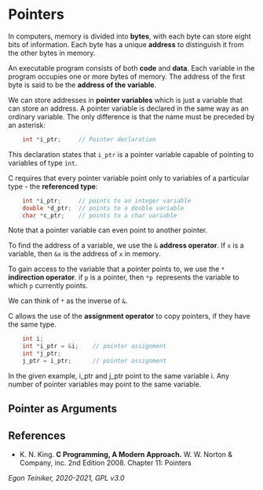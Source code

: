 # Pointers

In computers, memory is divided into **bytes**, with each byte can store eight bits of information.
Each byte has a unique **address** to distinguish it from the other bytes in memory.

An executable program consists of both **code** and **data**. Each variable in the program occupies one or
more bytes of memory. The address of the first byte is said to be the **address of the variable**.

We can store addresses in **pointer variables** which is just a variable that can store an address.
A pointer variable is declared in the same way as an ordinary variable. The only difference is that the name
must be preceded by an asterisk:
```C
    int *i_ptr;     // Pointer declaration
```
This declaration states that `i_ptr` is a pointer variable capable of pointing to variables of type `int`.

C requires that every pointer variable point only to variables of a particular type - the **referenced type**:
```C
    int *i_ptr;     // points to an integer variable
    double *d_ptr;  // points to a double variable 
    char *c_ptr;    // points to a char variable
```
Note that a pointer variable can even point to another pointer.

To find the address of a variable, we use the `&` **address operator**. 
If `x` is a variable, then `&x` is the address of `x` in memory.

To gain access to the variable that a pointer points to, we use the `*` **indirection operator**.
if `p` is a pointer, then `*p `represents the variable to which `p` currently points.

We can think  of `*` as the inverse of `&`.

C allows the use of the **assignment operator** to copy pointers, if they have the same type.
```C
    int i; 
    int *i_ptr = &i;    // pointer assignment
    int *j_ptr;
    j_ptr = i_ptr;      // pointer assignment
```
In the given example, i_ptr and j_ptr point to the same variable i. 
Any number of pointer variables may point to the same variable.
 
 
## Pointer as Arguments

## References
* K. N. King. **C Programming, A Modern Approach.** W. W. Norton & Company, inc. 2nd Edition 2008. Chapter 11: Pointers
 
*Egon Teiniker, 2020-2021, GPL v3.0* 